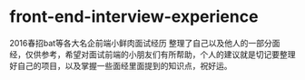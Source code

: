 # front-end-interview-experience
2016春招bat等各大名企前端小鲜肉面试经历
整理了自己以及他人的一部分面经，仅供参考，希望对面试前端的小朋友们有所帮助，个人的建议就是切记要整理好自己的项目，以及掌握一些面经里面提到的知识点，祝好运。

